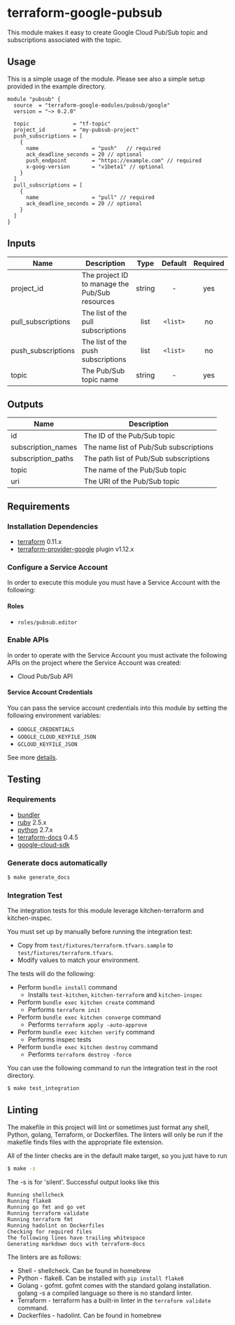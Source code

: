 # terraform-google-pubsub

This module makes it easy to create Google Cloud Pub/Sub topic and subscriptions associated with the topic.

## Usage

This is a simple usage of the module. Please see also a simple setup provided in the example directory.

```hcl
module "pubsub" {
  source  = "terraform-google-modules/pubsub/google"
  version = "~> 0.2.0"

  topic              = "tf-topic"
  project_id         = "my-pubsub-project"
  push_subscriptions = [
    {
      name                 = "push"   // required
      ack_deadline_seconds = 20 // optional
      push_endpoint        = "https://example.com" // required
      x-goog-version       = "v1beta1" // optional
    }
  ]
  pull_subscriptions = [
    {
      name                 = "pull" // required
      ack_deadline_seconds = 20 // optional
    }
  ]
}
```

[^]: (autogen_docs_start)
## Inputs

| Name | Description | Type | Default | Required |
|------|-------------|:----:|:-----:|:-----:|
| project_id | The project ID to manage the Pub/Sub resources | string | - | yes |
| pull_subscriptions | The list of the pull subscriptions | list | `<list>` | no |
| push_subscriptions | The list of the push subscriptions | list | `<list>` | no |
| topic | The Pub/Sub topic name | string | - | yes |

## Outputs

| Name | Description |
|------|-------------|
| id | The ID of the Pub/Sub topic |
| subscription_names | The name list of Pub/Sub subscriptions |
| subscription_paths | The path list of Pub/Sub subscriptions |
| topic | The name of the Pub/Sub topic |
| uri | The URI of the Pub/Sub topic |



[^]: (autogen_docs_end)

## Requirements

### Installation Dependencies

- [terraform](https://www.terraform.io/downloads.html) 0.11.x
- [terraform-provider-google](https://github.com/terraform-providers/terraform-provider-google) plugin v1.12.x

### Configure a Service Account

In order to execute this module you must have a Service Account with the following:

#### Roles

- `roles/pubsub.editor`

### Enable APIs

In order to operate with the Service Account you must activate the following APIs on the project where the Service Account was created:

- Cloud Pub/Sub API

#### Service Account Credentials

You can pass the service account credentials into this module by setting the following environment variables:

* `GOOGLE_CREDENTIALS`
* `GOOGLE_CLOUD_KEYFILE_JSON`
* `GCLOUD_KEYFILE_JSON`

See more [details](https://www.terraform.io/docs/providers/google/provider_reference.html#configuration-reference).

## Testing

### Requirements

- [bundler](https://bundler.io/)
- [ruby](https://www.ruby-lang.org/) 2.5.x
- [python](https://www.python.org/getit/) 2.7.x
- [terraform-docs](https://github.com/segmentio/terraform-docs) 0.4.5
- [google-cloud-sdk](https://cloud.google.com/sdk/)

### Generate docs automatically

```sh
$ make generate_docs
```

### Integration Test

The integration tests for this module leverage kitchen-terraform and kitchen-inspec.

You must set up by manually before running the integration test:

- Copy from `test/fixtures/terraform.tfvars.sample` to `test/fixtures/terraform.tfvars`.
- Modify values to match your environment.

The tests will do the following:

- Perform `bundle install` command
  - Installs `test-kitchen`, `kitchen-terraform` and `kitchen-inspec`
- Perform `bundle exec kitchen create` command
  - Performs `terraform init`
- Perform `bundle exec kitchen converge` command
  - Performs `terraform apply -auto-approve`
- Perform `bundle exec kitchen verify` command
  - Performs inspec tests
- Perform `bundle exec kitchen destroy` command
  - Performs `terraform destroy -force`

You can use the following command to run the integration test in the root directory.

```sh
$ make test_integration
```

## Linting

The makefile in this project will lint or sometimes just format any shell, Python, golang, Terraform, or Dockerfiles. The linters will only be run if the makefile finds files with the appropriate file extension.

All of the linter checks are in the default make target, so you just have to run

```sh
$ make -s
```

The -s is for 'silent'. Successful output looks like this

```
Running shellcheck
Running flake8
Running go fmt and go vet
Running terraform validate
Running terraform fmt
Running hadolint on Dockerfiles
Checking for required files
The following lines have trailing whitespace
Generating markdown docs with terraform-docs
```

The linters
are as follows:
- Shell - shellcheck. Can be found in homebrew
- Python - flake8. Can be installed with `pip install flake8`
- Golang - gofmt. gofmt comes with the standard golang installation. golang
-s a compiled language so there is no standard linter.
- Terraform - terraform has a built-in linter in the `terraform validate` command.
- Dockerfiles - hadolint. Can be found in homebrew